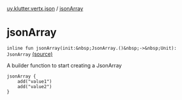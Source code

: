 [uy.klutter.vertx.json](index.md) / [jsonArray](.)


# jsonArray
`inline fun jsonArray(init:&nbsp;JsonArray.()&nbsp;->&nbsp;Unit): JsonArray` [(source)](https://github.com/kohesive/klutter/blob/master/vertx3-jdk8/src/main/kotlin/uy/klutter/vertx/json/VertxJson.kt#L73)

A builder function to start creating a JsonArray

```
​​​​​jsonArray {
​​​​​    add("value1")
​​​​​    add("value2")
​​​​​}
```




